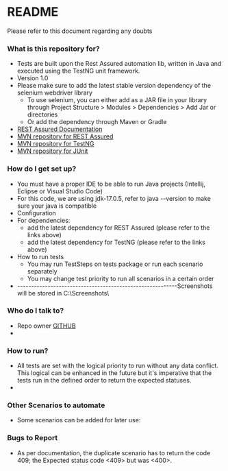 # README #

Please refer to this document regarding any doubts
### What is this repository for? ###

* Tests are built upon the Rest Assured automation lib, written in Java and executed using the TestNG unit framework.
* Version 1.0
* Please make sure to add the latest stable version dependency of the selenium webdriver library
  * To use selenium, you can either add as a JAR file in your library through Project Structure > Modules > Dependencies > Add Jar or directories
  * Or add the dependency through Maven or Gradle
* [REST Assured Documentation](https://github.com/rest-assured/rest-assured/wiki/GettingStarted)
* [MVN repository for REST Assured](https://mvnrepository.com/artifact/io.rest-assured)
* [MVN repository for TestNG](https://mvnrepository.com/artifact/org.testng/testng/)
* [MVN repository for JUnit](https://mvnrepository.com/artifact/junit/junit/)

### How do I get set up? ###

* You must have a proper IDE to be able to run Java projects (Intellij, Eclipse or Visual Studio Code)
* For this code, we are using jdk-17.0.5, refer to java --version to make sure your java is compatible
* Configuration
* For dependencies:
  * add the latest dependency for REST Assured (please refer to the links above)
  * add the latest dependency for TestNG (please refer to the links above)
* How to run tests
  * You may run TestSteps on tests package or run each scenario separately
  * You may change test priority to run all scenarios in a certain order
* ----------------------------------------------------------Screenshots will be stored in C:\Screenshots\

### Who do I talk to? ###

* Repo owner [GITHUB](https://github.com/daniellyluzardo)
* 
### How to run? ###
* All tests are set with the logical priority to run without any data conflict. This logical can be enhanced in the future but it's imperative that the tests run in the defined order to return the expected statuses.
*  
### Other Scenarios to automate ###
* Some scenarios can be added for later use:



### Bugs to Report ###
* As per documentation, the duplicate scenario has to return the code 409; the Expected status code <409> but was <400>. 

